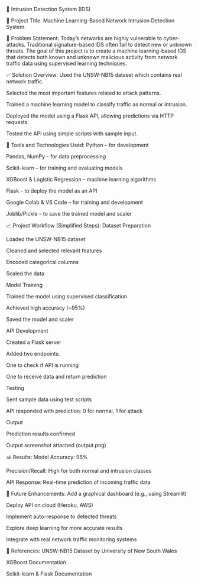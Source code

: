 🚨 Intrusion Detection System (IDS) 


📌 Project Title:
Machine Learning-Based Network Intrusion Detection System.

💭 Problem Statement:
Today’s networks are highly vulnerable to cyber-attacks. Traditional signature-based IDS often fail to detect new or unknown threats. The goal of this project is to create a machine learning-based IDS that detects both known and unknown malicious activity from network traffic data using supervised learning techniques.

✅ Solution Overview:
Used the UNSW-NB15 dataset which contains real network traffic.

Selected the most important features related to attack patterns.

Trained a machine learning model to classify traffic as normal or intrusion.

Deployed the model using a Flask API, allowing predictions via HTTP requests.

Tested the API using simple scripts with sample input.

🔧 Tools and Technologies Used:
Python – for development

Pandas, NumPy – for data preprocessing

Scikit-learn – for training and evaluating models

XGBoost & Logistic Regression – machine learning algorithms

Flask – to deploy the model as an API

Google Colab & VS Code – for training and development

Joblib/Pickle – to save the trained model and scaler

📈 Project Workflow (Simplified Steps):
Dataset Preparation

Loaded the UNSW-NB15 dataset

Cleaned and selected relevant features

Encoded categorical columns

Scaled the data

Model Training

Trained the model using supervised classification

Achieved high accuracy (~95%)

Saved the model and scaler

API Development

Created a Flask server

Added two endpoints:

One to check if API is running

One to receive data and return prediction

Testing

Sent sample data using test scripts

API responded with prediction: 0 for normal, 1 for attack

Output

Prediction results confirmed

Output screenshot attached (output.png)

📊 Results:
Model Accuracy: 95%

Precision/Recall: High for both normal and intrusion classes

API Response: Real-time prediction of incoming traffic data

🚀 Future Enhancements:
Add a graphical dashboard (e.g., using Streamlit)

Deploy API on cloud (Heroku, AWS)

Implement auto-response to detected threats

Explore deep learning for more accurate results

Integrate with real network traffic monitoring systems

📎 References:
UNSW-NB15 Dataset by University of New South Wales

XGBoost Documentation

Scikit-learn & Flask Documentation
